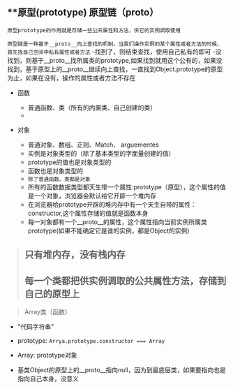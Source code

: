 ## **原型(prototype) 原型链（__proto__）
`原型prototype的作用就是存储一些公共属性和方法，供它的实例调取使用`

`原型链是一种基于__proto__向上查找的机制，当我们操作实例的某个属性或者方法的时候，首先找自己空间中私有属性或者方法`
-找到了，则结束查找，使用自己私有的即可
-没找到，则基于__proto__找所属类的prototype,如果找到就用这个公有的，如果没找到，基于原型上的__proto__继续向上查找，一直找到Object.prototype的原型为止，如果在没有，操作的属性或者方法不存在

* 函数

    + 普通函数、类（所有的内置类、自己创建的类）
    +
* 对象

    + 普通对象、数组、正则、Match、 arguementes
    + 实例是对象类型的（除了基本类型的字面量创建的值）
    + prototype的值也是对象类型的
    + 函数也是对象类型的
    +  `除了普通函数、类都是对象`

    - 所有的函数数据类型都天生带一个属性:prototype（原型），这个属性的值是一个对象，浏览器会默认给它开辟一个堆内存
    - 在浏览器给prototype开辟的堆内存中有一个天生自带的属性：constructor,这个属性存储的值就是函数本身
    - 每一对象都有一个__proto__的属性，这个属性指向当前实例所属类prototype(如果不能确定它是谁的实例，都是Object的实例)


> ## **只有堆内存，没有栈内存**
> ## **每一个类都把供实例调取的公共属性方法，存储到自己的原型上**

> Array类（函数）
   - "代码字符串"
   - prototype:
   `Arrya.prototype.constructor === Array`
   - Array: prototype对象

- 基类Object的原型上的__proto__指向null，因为到最底层类，如果要指向也是指向自己本身，没意义